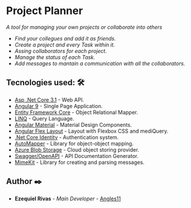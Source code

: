 # Project Planner
_A tool for managing your own projects or collaborate into others_
 * _Find your collegues and add it as friends._
 * _Create a project and every Task within it._
 * _Assing collaborators for each project._
 * _Manage the status of each Task._
 * _Add messages to mantain a communication with all the collaborators._
 
 ## Tecnologies used: 🛠️
 
* [Asp .Net Core 3.1](https://docs.microsoft.com/en-us/aspnet/core/?view=aspnetcore-3.1) - Web API.
* [Angular 9](https://angular.io/) - Single Page Application.
* [Entity Framework Core](https://docs.microsoft.com/en-us/ef/core/) - Object Relational Mapper.
* [LINQ](https://docs.microsoft.com/en-us/dotnet/csharp/programming-guide/concepts/linq/) - Query Language.
* [Angular Material](https://material.angular.io/) - Material Design Components.
* [Angular Flex Layout](https://github.com/angular/flex-layout) - Layout with Flexbox CSS and mediQuery.
* [.Net Core Identity](https://docs.microsoft.com/en-us/aspnet/core/security/authentication/?view=aspnetcore-3.1) - Authentication system.
* [AutoMapper](https://github.com/AutoMapper/AutoMapper) - Library for object-object mapping.
* [Azure Blob Storage](https://azure.microsoft.com/en-us/services/storage/blobs/) - Cloud object storing provider.
* [Swagger/OpenAPI](https://swagger.io/docs/specification/about/) - API Documentation Generator.
* [MimeKit](http://www.mimekit.net/#) - Library for creating and parsing messages.


## Author ✒️
* **Ezequiel Rivas** - *Main Developer* - [Angles11](https://github.com/angles11)
